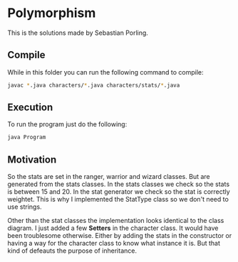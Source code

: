 # Polymorphism

This is the solutions made by Sebastian Porling.

## Compile
While in this folder you can run the following command to compile:
```bash
javac *.java characters/*.java characters/stats/*.java
```

## Execution
To run the program just do the following:
```bash
java Program
```

## Motivation
So the stats are set in the ranger, warrior and wizard classes. But are generated from the stats classes. In the stats classes we check so the stats is between 15 and 20. In the stat generator we check so the stat is correctly weightet. This is why I implemented the StatType class so we don't need to use strings.

Other than the stat classes the implementation looks identical to the class diagram. I just added a few **Setters** in the character class. It would have been troublesome otherwise. Either by adding the stats in the constructor or having a way for the character class to know what instance it is. But that kind of defeauts the purpose of inheritance.